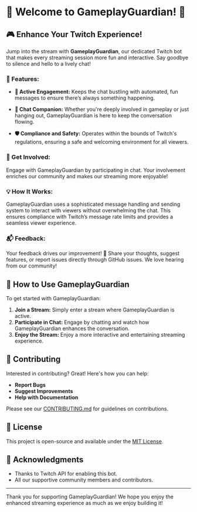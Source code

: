 # 🌟 Welcome to GameplayGuardian! 🌟

## 🎮 Enhance Your Twitch Experience!

Jump into the stream with **GameplayGuardian**, our dedicated Twitch bot that makes every streaming session more fun and interactive. Say goodbye to silence and hello to a lively chat!

### 🎉 Features:

- **📢 Active Engagement:** Keeps the chat bustling with automated, fun messages to ensure there’s always something happening.

- **🤖 Chat Companion:** Whether you're deeply involved in gameplay or just hanging out, GameplayGuardian is here to keep the conversation flowing.

- **🛡️ Compliance and Safety:** Operates within the bounds of Twitch's regulations, ensuring a safe and welcoming environment for all viewers.

### 🌈 Get Involved:

Engage with GameplayGuardian by participating in chat. Your involvement enriches our community and makes our streaming more enjoyable!

### 💡 How It Works:

GameplayGuardian uses a sophisticated message handling and sending system to interact with viewers without overwhelming the chat. This ensures compliance with Twitch’s message rate limits and provides a seamless viewer experience.

### 📬 Feedback:

Your feedback drives our improvement! 💬 Share your thoughts, suggest features, or report issues directly through GitHub issues. We love hearing from our community!

## 📖 How to Use GameplayGuardian

To get started with GameplayGuardian:

1. **Join a Stream:** Simply enter a stream where GameplayGuardian is active.
2. **Participate in Chat:** Engage by chatting and watch how GameplayGuardian enhances the conversation.
3. **Enjoy the Stream:** Enjoy a more interactive and entertaining streaming experience.

## 🤝 Contributing

Interested in contributing? Great! Here's how you can help:

- **Report Bugs**
- **Suggest Improvements**
- **Help with Documentation**

Please see our [CONTRIBUTING.md](CONTRIBUTING.md) for guidelines on contributions.

## 📜 License

This project is open-source and available under the [MIT License](LICENSE).

## 🙌 Acknowledgments

- Thanks to Twitch API for enabling this bot.
- All our supportive community members and contributors.

---

Thank you for supporting GameplayGuardian! We hope you enjoy the enhanced streaming experience as much as we enjoy building it!

